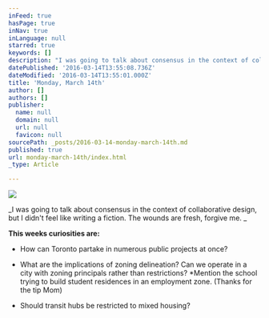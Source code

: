 ```yaml
---
inFeed: true
hasPage: true
inNav: true
inLanguage: null
starred: true
keywords: []
description: "I was going to talk about consensus in the context of collaborative design, but I didn't feel like writing a fiction. The wounds are fresh, forgive me.\_"
datePublished: '2016-03-14T13:55:08.736Z'
dateModified: '2016-03-14T13:55:01.000Z'
title: 'Monday, March 14th'
author: []
authors: []
publisher:
  name: null
  domain: null
  url: null
  favicon: null
sourcePath: _posts/2016-03-14-monday-march-14th.md
published: true
url: monday-march-14th/index.html
_type: Article

---
```

![](https://the-grid-user-content.s3-us-west-2.amazonaws.com/663d631e-51c4-496d-aa14-f024d49d7dc9.jpg)

_I was going to talk about consensus in the context of collaborative design, but I didn't feel like writing a fiction. The wounds are fresh, forgive me. _

**This weeks curiosities are:**

- How can Toronto partake in numerous public projects at once? 

- What are the implications of zoning delineation? Can we operate in a city with zoning principals rather than restrictions? \*Mention the school trying to build student residences in an employment zone. (Thanks for the tip Mom)

- Should transit hubs be restricted to mixed housing?